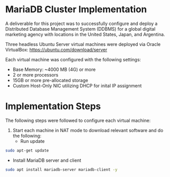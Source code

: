 # MariaDB Cluster Implementation
A deliverable for this project was to successfully configure and deploy a Distributed Database Management System (DDBMS) for a global digital marketing agency with locations in the United States, Japan, and Argentina. 

Three headless Ubuntu Server virtual machines were deployed via Oracle VirtualBox: https://ubuntu.com/download/server

Each virtual machine was configured with the following settings: 
* Base Memory: ~4000 MB (4G) or more
* 2 or more processors
* 15GB or more pre-allocated storage
* Custom Host-Only NIC utilizing DHCP for inital IP assignment

# Implementation Steps
The following steps were followed to configure each virtual machine: 

1. Start each machine in NAT mode to download relevant software and do the following:
    - Run update
```bash
sudo apt-get update
```
- Install MariaDB server and client
```bash
sudo apt install mariadb-server mariadb-client -y
```
